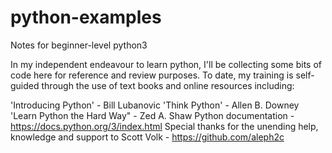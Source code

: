 # python-examples
Notes for beginner-level python3

In my independent endeavour to learn python, I'll be collecting some bits of code here for reference and review purposes.
To date, my training is self-guided through the use of text books and online resources including:

'Introducing Python' - Bill Lubanovic
'Think Python' - Allen B. Downey
'Learn Python the Hard Way" - Zed A. Shaw
Python documentation - https://docs.python.org/3/index.html
Special thanks for the unending help, knowledge and support to Scott Volk - https://github.com/aleph2c
